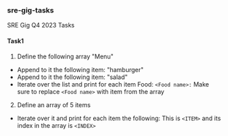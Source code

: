 ### sre-gig-tasks
SRE Gig Q4 2023 Tasks

#### Task1
1. Define the following array "Menu"
  - Append to it the following item: "hamburger"
  - Append to it the following item: "salad"
  - Iterate over the list and print for each item Food: `<Food name>:` Make sure to replace  `<Food name>` with item from the array

2. Define an array of 5 items
 - Iterate over it and print for each item the following: This is `<ITEM>` and its index in the array is `<INDEX>`